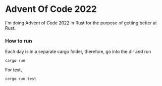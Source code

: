 # Advent Of Code 2022

I'm doing Advent of Code 2022 in Rust for the purpose of getting better at Rust.

### How to run

Each day is in a separate cargo folder, therefore, go into the dir and run

```
cargo run
```

For test,
```
cargo run test
```
